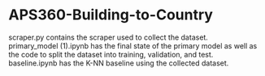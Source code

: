 # APS360-Building-to-Country

scraper.py contains the scraper used to collect the dataset.\
primary_model (1).ipynb has the final state of the primary model as well as the code to split the dataset into training, validation, and test.\
baseline.ipynb has the K-NN baseline using the collected dataset.
